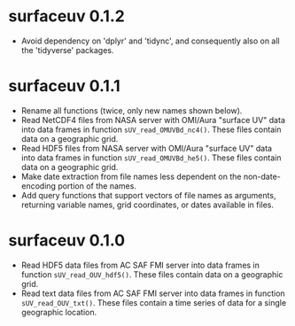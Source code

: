 # surfaceuv 0.1.2

* Avoid dependency on 'dplyr' and 'tidync', and consequently also on all the 'tidyverse' packages.

# surfaceuv 0.1.1

* Rename all functions (twice, only new names shown below). 
* Read NetCDF4 files from NASA server with OMI/Aura "surface UV" data into data frames in function `sUV_read_OMUVBd_nc4()`. These files contain data on a geographic grid.
* Read HDF5 files from NASA server with OMI/Aura "surface UV" data into data frames in function `sUV_read_OMUVBd_he5()`. These files contain data on a geographic grid.
* Make date extraction from file names less dependent on the non-date-encoding portion of the names.
* Add query functions that support vectors of file names as arguments, returning variable names, grid coordinates, or dates available in files. 

# surfaceuv 0.1.0

* Read HDF5 data files from AC SAF FMI server into data frames in function `sUV_read_OUV_hdf5()`. These files contain data on a geographic grid.
* Read text data files from AC SAF FMI server into data frames in function `sUV_read_OUV_txt()`. These files contain a time series of data for a single geographic location.

